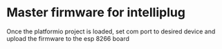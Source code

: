 # Master firmware for intelliplug 

Once the platformio project is loaded, set com port to desired device and upload the firmware to the esp 8266 board